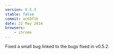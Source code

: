 ```yaml
---
version: 0.5.3
stable: false
commit: ac69f1b
date: 22 May 2014
browsers:
    - chrome
---
```


Fixed a small bug linked to the bugs fixed in v0.5.2.
